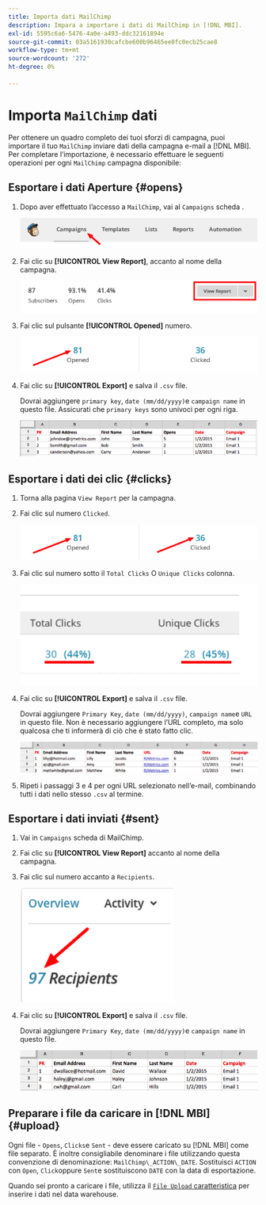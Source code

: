 ```yaml
---
title: Importa dati MailChimp
description: Impara a importare i dati di MailChimp in [!DNL MBI].
exl-id: 5595c6a6-5476-4a0e-a493-ddc32161894e
source-git-commit: 03a5161930cafcbe600b96465ee0fc0ecb25cae8
workflow-type: tm+mt
source-wordcount: '272'
ht-degree: 0%

---
```


# Importa `MailChimp` dati

Per ottenere un quadro completo dei tuoi sforzi di campagna, puoi importare il tuo `MailChimp` inviare dati della campagna e-mail a [!DNL MBI]. Per completare l’importazione, è necessario effettuare le seguenti operazioni per ogni `MailChimp` campagna disponibile:

## Esportare i dati Aperture {#opens}

1. Dopo aver effettuato l’accesso a `MailChimp`, vai al `Campaigns` scheda .

   ![import mailchimp 1](../../../assets/import-mailchimp-1.png)

1. Fai clic su **[!UICONTROL View Report]**, accanto al nome della campagna.

   ![import mailchimp 2](../../../assets/import-mailchimp-2.png)

1. Fai clic sul pulsante **[!UICONTROL Opened]** numero.

   ![import mailchimp 3](../../../assets/import-mailchimp-3.png)

1. Fai clic su **[!UICONTROL Export]** e salva il `.csv` file.

   Dovrai aggiungere `primary key`, `date (mm/dd/yyyy)`e `campaign name` in questo file. Assicurati che `primary keys` sono univoci per ogni riga.

   ![import mailchimp 4](../../../assets/import-mailchimp-4.png)

## Esportare i dati dei clic {#clicks}

1. Torna alla pagina `View Report` per la campagna.

1. Fai clic sul numero `Clicked`.

   ![import mailchimp 5](../../../assets/import-mailchimp-5.png)

1. Fai clic sul numero sotto il `Total Clicks` O `Unique Clicks` colonna.

   ![import mailchimp 6](../../../assets/import-mailchimp-6.png)

1. Fai clic su **[!UICONTROL Export]** e salva il `.csv` file.

   Dovrai aggiungere `Primary Key`, `date (mm/dd/yyyy)`, `campaign name`e `URL` in questo file. Non è necessario aggiungere l’URL completo, ma solo qualcosa che ti informerà di ciò che è stato fatto clic.

   ![Importa mailchimp 7](../../../assets/import-mailchimp-7.png)

1. Ripeti i passaggi 3 e 4 per ogni URL selezionato nell’e-mail, combinando tutti i dati nello stesso `.csv` al termine.

## Esportare i dati inviati {#sent}

1. Vai in `Campaigns` scheda di MailChimp.

1. Fai clic su **[!UICONTROL View Report]** accanto al nome della campagna.

1. Fai clic sul numero accanto a `Recipients`.

   ![import mailchimp 8](../../../assets/import-mailchimp-8.png)

1. Fai clic su **[!UICONTROL Export]** e salva il `.csv` file.

   Dovrai aggiungere `Primary Key`, `date (mm/dd/yyyy)`e `campaign name` in questo file.

   ![Importa mailchimp 9](../../../assets/import-mailchimp-9.png)

## Preparare i file da caricare in [!DNL MBI] {#upload}

Ogni file - `Opens`, `Clicks`e `Sent` - deve essere caricato su [!DNL MBI] come file separato. È inoltre consigliabile denominare i file utilizzando questa convenzione di denominazione: `MailChimp\_ACTION\_DATE`. Sostituisci `ACTION` con `Open`, `Click`oppure `Sent`e sostituiscono `DATE` con la data di esportazione.

Quando sei pronto a caricare i file, utilizza il [`File Upload` caratteristica](../connecting-data/using-file-uploader.md) per inserire i dati nel data warehouse.

